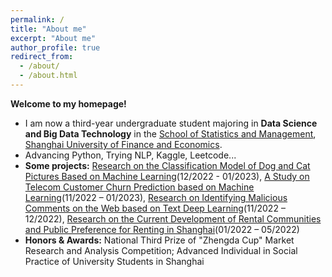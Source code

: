 ```yaml
---
permalink: /
title: "About me"
excerpt: "About me"
author_profile: true
redirect_from: 
  - /about/
  - /about.html
---
```


**Welcome to my homepage!**

* I am now a third-year undergraduate student majoring in **Data Science and Big Data Technology** in the [School of Statistics and Management](https://ssm.sufe.edu.cn/), [Shanghai University of Finance and Economics](https://www.sufe.edu.cn/).
* Advancing Python, Trying NLP, Kaggle, Leetcode...
* **Some projects:** [Research on the Classification Model of Dog and Cat Pictures Based on Machine Learning](https://github.com/Orlando0303/DS2022/tree/main/Final)(12/2022 - 01/2023), [A Study on Telecom Customer Churn Prediction based on Machine Learning](https://github.com/Orlando0303/ML2022/tree/main/Final)(11/2022 – 01/2023), [Research on Identifying Malicious Comments on the Web based on Text Deep Learning](https://github.com/Orlando0303/TM2022)(11/2022 – 12/2022), [Research on the Current Development of Rental Communities and Public Preference for Renting in Shanghai](files/租赁社区)(01/2022 – 05/2022)
* **Honors & Awards:** National Third Prize of "Zhengda Cup" Market Research and Analysis Competition; Advanced Individual in Social Practice of University Students in Shanghai
